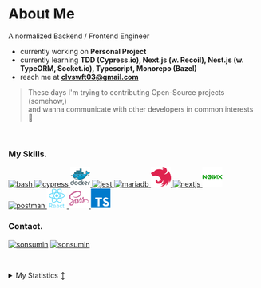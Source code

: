 # About Me

A normalized Backend / Frontend Engineer

- currently working on **Personal Project**
- currently learning **TDD (Cypress.io), Next.js (w. Recoil), Nest.js (w. TypeORM, Socket.io), Typescript, Monorepo (Bazel)**
- reach me at **clvswft03@gmail.com**

> These days I'm trying to contributing Open-Source projects (somehow,)\
> and wanna communicate with other developers in common interests 💬

&nbsp;

<h3 align="left">My Skills.</h3>
<p align="left"> <a href="https://www.gnu.org/software/bash/" target="_blank" rel="noreferrer"> <img src="https://www.vectorlogo.zone/logos/gnu_bash/gnu_bash-icon.svg" alt="bash" width="40" height="40"/> </a> <a href="https://www.cypress.io" target="_blank" rel="noreferrer"> <img src="https://raw.githubusercontent.com/simple-icons/simple-icons/6e46ec1fc23b60c8fd0d2f2ff46db82e16dbd75f/icons/cypress.svg" alt="cypress" width="40" height="40"/> </a> <a href="https://www.docker.com/" target="_blank" rel="noreferrer"> <img src="https://raw.githubusercontent.com/devicons/devicon/master/icons/docker/docker-original-wordmark.svg" alt="docker" width="40" height="40"/> </a> <a href="https://jestjs.io" target="_blank" rel="noreferrer"> <img src="https://www.vectorlogo.zone/logos/jestjsio/jestjsio-icon.svg" alt="jest" width="40" height="40"/> </a> <a href="https://mariadb.org/" target="_blank" rel="noreferrer"> <img src="https://www.vectorlogo.zone/logos/mariadb/mariadb-icon.svg" alt="mariadb" width="40" height="40"/> </a> <a href="https://nestjs.com/" target="_blank" rel="noreferrer"> <img src="https://raw.githubusercontent.com/devicons/devicon/master/icons/nestjs/nestjs-plain.svg" alt="nestjs" width="40" height="40"/> </a> <a href="https://nextjs.org/" target="_blank" rel="noreferrer"> <img src="https://cdn.worldvectorlogo.com/logos/nextjs-2.svg" alt="nextjs" width="40" height="40"/> </a> <a href="https://www.nginx.com" target="_blank" rel="noreferrer"> <img src="https://raw.githubusercontent.com/devicons/devicon/master/icons/nginx/nginx-original.svg" alt="nginx" width="40" height="40"/> </a> <a href="https://postman.com" target="_blank" rel="noreferrer"> <img src="https://www.vectorlogo.zone/logos/getpostman/getpostman-icon.svg" alt="postman" width="40" height="40"/> </a> <a href="https://reactjs.org/" target="_blank" rel="noreferrer"> <img src="https://raw.githubusercontent.com/devicons/devicon/master/icons/react/react-original-wordmark.svg" alt="react" width="40" height="40"/> </a> <a href="https://sass-lang.com" target="_blank" rel="noreferrer"> <img src="https://raw.githubusercontent.com/devicons/devicon/master/icons/sass/sass-original.svg" alt="sass" width="40" height="40"/> </a> <a href="https://www.typescriptlang.org/" target="_blank" rel="noreferrer"> <img src="https://raw.githubusercontent.com/devicons/devicon/master/icons/typescript/typescript-original.svg" alt="typescript" width="40" height="40"/> </a> </p>

<h3 align="left">Contact.</h3>
<p align="left"> <a href="https://linkedin.com/in/sonsumin" target="blank"><img align="center" src="https://raw.githubusercontent.com/rahuldkjain/github-profile-readme-generator/master/src/images/icons/Social/github.svg" alt="sonsumin" height="30" width="40" /></a> <a href="https://linkedin.com/in/sonsumin" target="blank"><img align="center" src="https://raw.githubusercontent.com/rahuldkjain/github-profile-readme-generator/master/src/images/icons/Social/linked-in-alt.svg" alt="sonsumin" height="30" width="40" /></a>
</p>

&nbsp;

<details>
 <summary>My Statistics ↕️</summary>

<!--START_SECTION:waka-->
![Code Time](http://img.shields.io/badge/Code%20Time-1%2C829%20hrs%2015%20mins-blue)

![Profile Views](http://img.shields.io/badge/Profile%20Views-1-blue)

**🐱 My GitHub Data** 

> 📦 12.9 MB Used in GitHub's Storage 
 > 
> 🏆 329 Contributions in the Year 2024
 > 
> 💼 Opted to Hire
 > 
> 📜 545 Public Repositories 
 > 
> 🔑 153 Private Repositories 
 > 
**I'm a Night 🦉** 

```text
🌞 Morning                3393 commits        ██░░░░░░░░░░░░░░░░░░░░░░░   07.42 % 
🌆 Daytime                16235 commits       █████████░░░░░░░░░░░░░░░░   35.48 % 
🌃 Evening                16967 commits       █████████░░░░░░░░░░░░░░░░   37.08 % 
🌙 Night                  9157 commits        █████░░░░░░░░░░░░░░░░░░░░   20.01 % 
```
📅 **I'm Most Productive on Monday** 

```text
Monday                   8422 commits        █████░░░░░░░░░░░░░░░░░░░░   18.41 % 
Tuesday                  7858 commits        ████░░░░░░░░░░░░░░░░░░░░░   17.18 % 
Wednesday                6829 commits        ████░░░░░░░░░░░░░░░░░░░░░   14.93 % 
Thursday                 6901 commits        ████░░░░░░░░░░░░░░░░░░░░░   15.08 % 
Friday                   6965 commits        ████░░░░░░░░░░░░░░░░░░░░░   15.22 % 
Saturday                 4069 commits        ██░░░░░░░░░░░░░░░░░░░░░░░   08.89 % 
Sunday                   4708 commits        ███░░░░░░░░░░░░░░░░░░░░░░   10.29 % 
```


📊 **This Week I Spent My Time On** 

```text
🕑︎ Time Zone: Asia/Seoul

💬 Programming Languages: 
Nix                      1 hr 58 mins        ██████████████████████░░░   89.25 % 
Other                    3 mins              █░░░░░░░░░░░░░░░░░░░░░░░░   02.90 % 
Bash                     3 mins              █░░░░░░░░░░░░░░░░░░░░░░░░   02.73 % 
Makefile                 3 mins              █░░░░░░░░░░░░░░░░░░░░░░░░   02.47 % 
sh                       1 min               ░░░░░░░░░░░░░░░░░░░░░░░░░   01.16 % 

🔥 Editors: 
Neovim                   2 hrs 12 mins       █████████████████████████   100.00 % 

💻 Operating System: 
Mac                      2 hrs 12 mins       █████████████████████████   100.00 % 
```

**I Mostly Code in TypeScript** 

```text
TypeScript               28 repos            █████░░░░░░░░░░░░░░░░░░░░   20.00 % 
Python                   27 repos            █████░░░░░░░░░░░░░░░░░░░░   19.29 % 
Shell                    13 repos            ██░░░░░░░░░░░░░░░░░░░░░░░   09.29 % 
Nix                      6 repos             █░░░░░░░░░░░░░░░░░░░░░░░░   04.29 % 
Lua                      2 repos             ░░░░░░░░░░░░░░░░░░░░░░░░░   01.43 % 
```



**Timeline**

![Lines of Code chart](https://raw.githubusercontent.com/testfailed/testfailed/main/assets/bar_graph.png)


 Last Updated on 09/06/2024 03:43:35 UTC
<!--END_SECTION:waka-->
</details>

